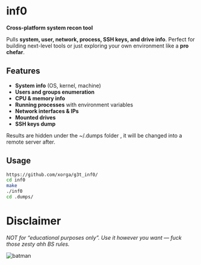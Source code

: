 # **inf0**

**Cross-platform system recon tool**

Pulls **system, user, network, process, SSH keys, and drive info**. Perfect for building next-level tools or just exploring your own environment like a **pro chefar**.

## **Features**

- **System info** (OS, kernel, machine)  
- **Users and groups enumeration**  
- **CPU & memory info**  
- **Running processes** with environment variables  
- **Network interfaces & IPs**  
- **Mounted drives**  
- **SSH keys dump**  

Results are hidden under the ~/.dumps folder , it will be changed into a remote server after.
## **Usage**

```bash
https://github.com/xorga/g3t_inf0/
cd inf0
make
./inf0
cd .dumps/
```
# Disclaimer

*NOT for “educational purposes only”. Use it however you want — fuck those zesty ahh BS rules.*

![batman](https://media4.giphy.com/media/v1.Y2lkPTc5MGI3NjExbTdtbjh4MG52aHVhdXB0cnVoNW5ubWx0YmNjaHZxbDk2dndwd3l5ZiZlcD12MV9pbnRlcm5hbF9naWZfYnlfaWQmY3Q9Zw/a5viI92PAF89q/giphy.gif)
